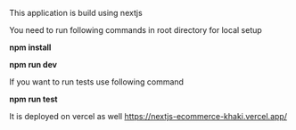This application is build using nextjs

You need to run following commands in root directory for local setup 

**npm install**

**npm run dev**

If you want to run tests use following command

**npm run test**

It is deployed on vercel as well
https://nextjs-ecommerce-khaki.vercel.app/
